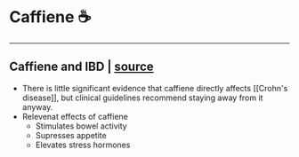 # Caffiene ☕️


---
## Caffiene and IBD | [source](https://www.ibdrelief.com/diet/role-of-diet-in-inflammatory-bowel-disease/trigger-foods/caffeine-and-ibd)
- There is little significant evidence that caffiene directly affects [[Crohn's disease]], but clinical guidelines recommend staying away from it anyway. 
- Relevenat effects of caffiene
	- Stimulates bowel activity
	- Supresses appetite
	- Elevates stress hormones